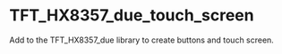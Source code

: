 # TFT_HX8357_due_touch_screen
Add to the TFT_HX8357_due library to create buttons and touch screen.
